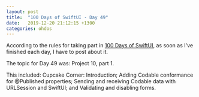 ```yaml
---
layout: post
title:  "100 Days of SwiftUI - Day 49"
date:   2019-12-20 21:12:15 +1300
categories: ohdos
---
```

According to the rules for taking part in [100 Days of SwiftUI](https://www.hackingwithswift.com/100/swiftui), as soon as I've finished each day, I have to post about it.

The topic for Day 49 was: Project 10, part 1.

This included: Cupcake Corner: Introduction; Adding Codable conformance for @Published properties; Sending and receiving Codable data with URLSession and SwiftUI; and Validating and disabling forms.
